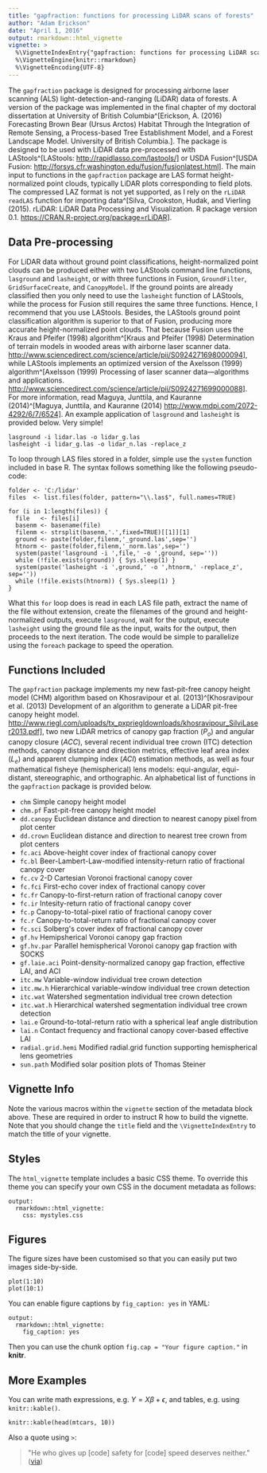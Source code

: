 ```yaml
---
title: "gapfraction: functions for processing LiDAR scans of forests"
author: "Adam Erickson"
date: "April 1, 2016"
output: rmarkdown::html_vignette
vignette: >
  %\VignetteIndexEntry{"gapfraction: functions for processing LiDAR scans of forests"}
  %\VignetteEngine{knitr::rmarkdown}
  %\VignetteEncoding{UTF-8}
---
```


The `gapfraction` package is designed for processing airborne laser scanning (ALS) light-detection-and-ranging (LiDAR) data of forests. A version of the package was implemented in the final chapter of my doctoral dissertation at University of British Columbia^[Erickson, A. (2016) Forecasting Brown Bear (Ursus Arctos) Habitat Through the Integration of Remote Sensing, a Process-based Tree Establishment Model, and a Forest Landscape Model. University of British Columbia.]. The package is designed to be used with LiDAR data pre-processed with LAStools^[LAStools: http://rapidlasso.com/lastools/] or USDA Fusion^[USDA Fusion: http://forsys.cfr.washington.edu/fusion/fusionlatest.html]. The main input to functions in the `gapfraction` package are LAS format height-normalized point clouds, typically LiDAR plots corresponding to field plots. The compressed LAZ format is not yet supported, as I rely on the `rLiDAR` `readLAS` function for importing data^[Silva, Crookston, Hudak, and Vierling (2015). rLiDAR: LiDAR Data Processing and Visualization. R package version 0.1. https://CRAN.R-project.org/package=rLiDAR].

## Data Pre-processing

For LiDAR data without ground point classifications, height-normalized point clouds can be produced either with two LAStools command line functions, `lasground` and `lasheight`, or with three functions in Fusion, `GroundFilter`, `GridSurfaceCreate`, and `CanopyModel`. If the ground points are already classified then you only need to use the `lasheight` function of LAStools, while the process for Fusion still requires the same three functions. Hence, I recommend that you use LAStools. Besides, the LAStools ground point classification algorithm is superior to that of Fusion, producing more accurate height-normalized point clouds. That because Fusion uses the Kraus and Pfeifer (1998) algorithm^[Kraus and Pfeifer (1998) Determination of terrain models in wooded areas with airborne laser scanner data. http://www.sciencedirect.com/science/article/pii/S0924271698000094], while LAStools implements an optimized version of the Axelsson (1999) algorithm^[Axelsson (1999) Processing of laser scanner data—algorithms and applications. http://www.sciencedirect.com/science/article/pii/S0924271699000088]. For more information, read Maguya, Junttila, and Kauranne (2014)^[Maguya, Junttila, and Kauranne (2014) http://www.mdpi.com/2072-4292/6/7/6524]. An example application of `lasground` and `lasheight` is provided below. Very simple!

```
lasground -i lidar.las -o lidar_g.las 
lasheight -i lidar_g.las -o lidar_n.las -replace_z 
```

To loop through LAS files stored in a folder, simple use the `system` function included in base R. The syntax follows something like the following pseudo-code:

```
folder <- 'C:/lidar'
files  <- list.files(folder, pattern="\\.las$", full.names=TRUE)

for (i in 1:length(files)) {
  file   <- files[i]
  basenm <- basename(file)
  filenm <- strsplit(basenm,'.',fixed=TRUE)[[1]][1]
  ground <- paste(folder,filenm,'_ground.las',sep='')
  htnorm <- paste(folder,filenm,'_norm.las',sep='')
  system(paste('lasground -i ',file,' -o ',ground, sep=''))
  while (!file.exists(ground)) { Sys.sleep(1) }
  system(paste('lasheight -i ',ground,' -o ',htnorm,' -replace_z', sep=''))
  while (!file.exists(htnorm)) { Sys.sleep(1) }
}
```
What this `for` loop does is read in each LAS file path, extract the name of the file without extension, create the filenames of the ground and height-normalized outputs, execute `lasground`, wait for the output, execute `lasheight` using the ground file as the input, waits for the output, then proceeds to the next iteration. The code would be simple to parallelize using the `foreach` package to speed the operation.

## Functions Included

The `gapfraction` package implements my new fast-pit-free canopy height model (CHM) algorithm based on Khosravipour et al. (2013)^[Khosravipour et al. (2013) Development of an algorithm to generate a LiDAR pit-free canopy height model. http://www.riegl.com/uploads/tx_pxpriegldownloads/khosravipour_SilviLaser2013.pdf], two new LiDAR metrics of canopy gap fraction ($P_o$) and angular canopy closure ($ACC$), several recent individual tree crown (ITC) detection methods, canopy distance and direction metrics, effective leaf area index ($L_e$) and apparent clumping index ($ACI$) estimation methods, as well as four mathematical fisheye (hemispherical) lens models: equi-angular, equi-distant, stereographic, and orthographic. An alphabetical list of functions in the `gapfraction` package is provided below.

- `chm` Simple canopy height model
- `chm.pf` Fast-pit-free canopy height model
- `dd.canopy` Euclidean distance and direction to nearest canopy pixel from plot center
- `dd.crown` Euclidean distance and direction to nearest tree crown from plot centers
- `fc.aci` Above-height cover index of fractional canopy cover
- `fc.bl` Beer-Lambert-Law-modified intensity-return ratio of fractional canopy cover
- `fc.cv` 2-D Cartesian Voronoi fractional canopy cover
- `fc.fci` First-echo cover index of fractional canopy cover
- `fc.fr` Canopy-to-first-return ration of fractional canopy cover
- `fc.ir` Intesity-return ratio of fractional canopy cover
- `fc.p` Canopy-to-total-pixel ratio of fractional canopy cover
- `fc.r` Canopy-to-total-return ratio of fractional canopy cover
- `fc.sci` Solberg's cover index of fractional canopy cover
- `gf.hv` Hemipsherical Voronoi canopy gap fraction
- `gf.hv.par` Parallel hemispherical Voronoi canopy gap fraction with SOCKS
- `gf.laie.aci` Point-density-normalized canopy gap fraction, effective LAI, and ACI
- `itc.mw` Variable-window individual tree crown detection
- `itc.mw.h` Hierarchical variable-window individual tree crown detection
- `itc.wat` Watershed segmentation individual tree crown detection
- `itc.wat.h` Hierarchical watershed segmentation individual tree crown detection
- `lai.e` Ground-to-total-return ratio with a spherical leaf angle distribution
- `lai.n` Contact frequency and fractional canopy cover-based effective LAI
- `radial.grid.hemi` Modified radial.grid function supporting hemispherical lens geometries
- `sun.path` Modified solar position plots of Thomas Steiner

## Vignette Info

Note the various macros within the `vignette` section of the metadata block above. These are required in order to instruct R how to build the vignette. Note that you should change the `title` field and the `\VignetteIndexEntry` to match the title of your vignette.

## Styles

The `html_vignette` template includes a basic CSS theme. To override this theme you can specify your own CSS in the document metadata as follows:

    output: 
      rmarkdown::html_vignette:
        css: mystyles.css

## Figures

The figure sizes have been customised so that you can easily put two images side-by-side. 

```{r, fig.show='hold'}
plot(1:10)
plot(10:1)
```

You can enable figure captions by `fig_caption: yes` in YAML:

    output:
      rmarkdown::html_vignette:
        fig_caption: yes

Then you can use the chunk option `fig.cap = "Your figure caption."` in **knitr**.

## More Examples

You can write math expressions, e.g. $Y = X\beta + \epsilon$, and tables, e.g. using `knitr::kable()`.

```{r, echo=FALSE, results='asis'}
knitr::kable(head(mtcars, 10))
```

Also a quote using `>`:

> "He who gives up [code] safety for [code] speed deserves neither."
([via](https://twitter.com/hadleywickham/status/504368538874703872))
